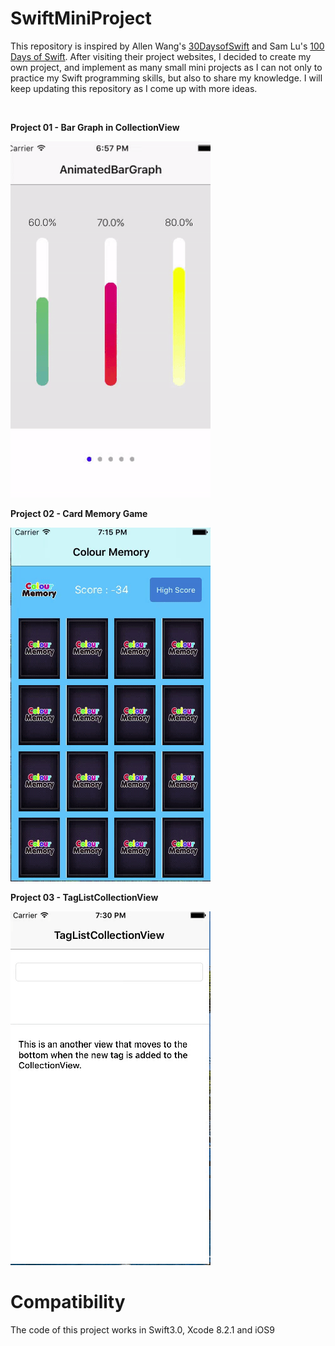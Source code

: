 # SwiftMiniProject

This repository is inspired by Allen Wang's [30DaysofSwift](https://github.com/allenwong/30DaysofSwift/blob/master/README.md) and Sam Lu's [100 Days of Swift](http://samvlu.com/). After visiting their project websites, I decided to create my own project, and implement as many small mini projects as I can not only to practice my Swift programming skills, but also to share my knowledge. I will keep updating this repository as I come up with more ideas.

<br />

**Project 01 - Bar Graph in CollectionView**
<br />

![Alt text](GIFs/AnimatedBarGraph.gif)

**Project 02 - Card Memory Game**
<br />

![Alt text](GIFs/CardMemoryGame.gif)

**Project 03 - TagListCollectionView**
<br />

![Alt text](GIFs/TagListCollectionView.gif)


# Compatibility 
The code of this project works in Swift3.0, Xcode 8.2.1 and iOS9 